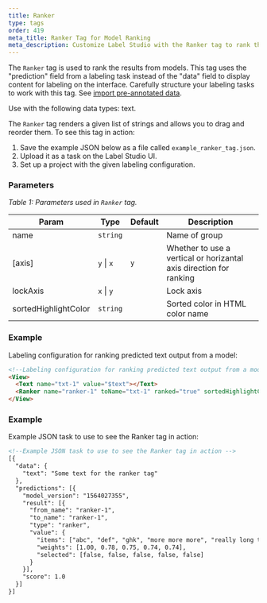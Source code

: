 ```yaml
---
title: Ranker
type: tags
order: 419
meta_title: Ranker Tag for Model Ranking
meta_description: Customize Label Studio with the Ranker tag to rank the predictions from different models to rank model quality in your machine learning and data science projects.
---
```


The `Ranker` tag is used to rank the results from models. This tag uses the "prediction" field from a labeling task instead of the "data" field to display content for labeling on the interface. Carefully structure your labeling tasks to work with this tag. See [import pre-annotated data](../guide/predictions.html).

Use with the following data types: text.

The `Ranker` tag renders a given list of strings and allows you to drag and reorder them.
To see this tag in action:
1. Save the example JSON below as a file called <code>example_ranker_tag.json</code>.
2. Upload it as a task on the Label Studio UI.
3. Set up a project with the given labeling configuration.

### Parameters
<i> Table 1: Parameters used in `Ranker` tag. </i>

| Param | Type | Default | Description |
| --- | --- | --- | --- |
| name | <code>string</code> |  | Name of group |
| [axis] | <code>y</code> \| <code>x</code> | <code>y</code> | Whether to use a vertical or horizantal axis direction for ranking |
| lockAxis | <code>x</code> \| <code>y</code> |  | Lock axis |
| sortedHighlightColor | <code>string</code> |  | Sorted color in HTML color name |

### Example
Labeling configuration for ranking predicted text output from a model:

```html
<!--Labeling configuration for ranking predicted text output from a model -->
<View>
  <Text name="txt-1" value="$text"></Text>
  <Ranker name="ranker-1" toName="txt-1" ranked="true" sortedHighlightColor="red"></Ranker>
</View>
```
### Example
Example JSON task to use to see the Ranker tag in action:

```html
<!--Example JSON task to use to see the Ranker tag in action -->
[{
  "data": {
    "text": "Some text for the ranker tag"
  },
  "predictions": [{
    "model_version": "1564027355",
    "result": [{
      "from_name": "ranker-1",
      "to_name": "ranker-1",
      "type": "ranker",
      "value": {
        "items": ["abc", "def", "ghk", "more more more", "really long text"],
        "weights": [1.00, 0.78, 0.75, 0.74, 0.74],
        "selected": [false, false, false, false, false]
      }
    }],
    "score": 1.0
  }]
}]
```
